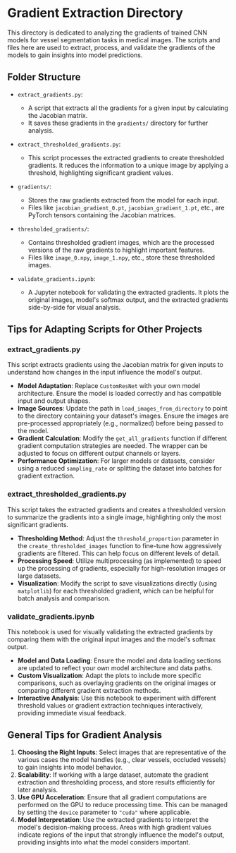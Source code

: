 # Gradient Extraction Directory

This directory is dedicated to analyzing the gradients of trained CNN models for vessel segmentation tasks in medical images. The scripts and files here are used to extract, process, and validate the gradients of the models to gain insights into model predictions.

## Folder Structure

- `extract_gradients.py`:

  - A script that extracts all the gradients for a given input by calculating the Jacobian matrix.
  - It saves these gradients in the `gradients/` directory for further analysis.

- `extract_thresholded_gradients.py`:

  - This script processes the extracted gradients to create thresholded gradients. It reduces the information to a unique image by applying a threshold, highlighting significant gradient values.

- `gradients/`:

  - Stores the raw gradients extracted from the model for each input.
  - Files like `jacobian_gradient_0.pt`, `jacobian_gradient_1.pt`, etc., are PyTorch tensors containing the Jacobian matrices.

- `thresholded_gradients/`:

  - Contains thresholded gradient images, which are the processed versions of the raw gradients to highlight important features.
  - Files like `image_0.npy`, `image_1.npy`, etc., store these thresholded images.

- `validate_gradients.ipynb`:
  - A Jupyter notebook for validating the extracted gradients. It plots the original images, model's softmax output, and the extracted gradients side-by-side for visual analysis.

## Tips for Adapting Scripts for Other Projects

### extract_gradients.py

This script extracts gradients using the Jacobian matrix for given inputs to understand how changes in the input influence the model's output.

- **Model Adaptation**: Replace `CustomResNet` with your own model architecture. Ensure the model is loaded correctly and has compatible input and output shapes.
- **Image Sources**: Update the path in `load_images_from_directory` to point to the directory containing your dataset's images. Ensure the images are pre-processed appropriately (e.g., normalized) before being passed to the model.
- **Gradient Calculation**: Modify the `get_all_gradients` function if different gradient computation strategies are needed. The wrapper can be adjusted to focus on different output channels or layers.
- **Performance Optimization**: For larger models or datasets, consider using a reduced `sampling_rate` or splitting the dataset into batches for gradient extraction.

### extract_thresholded_gradients.py

This script takes the extracted gradients and creates a thresholded version to summarize the gradients into a single image, highlighting only the most significant gradients.

- **Thresholding Method**: Adjust the `threshold_proportion` parameter in the `create_thresholded_images` function to fine-tune how aggressively gradients are filtered. This can help focus on different levels of detail.
- **Processing Speed**: Utilize multiprocessing (as implemented) to speed up the processing of gradients, especially for high-resolution images or large datasets.
- **Visualization**: Modify the script to save visualizations directly (using `matplotlib`) for each thresholded gradient, which can be helpful for batch analysis and comparison.

### validate_gradients.ipynb

This notebook is used for visually validating the extracted gradients by comparing them with the original input images and the model's softmax output.

- **Model and Data Loading**: Ensure the model and data loading sections are updated to reflect your own model architecture and data paths.
- **Custom Visualization**: Adapt the plots to include more specific comparisons, such as overlaying gradients on the original images or comparing different gradient extraction methods.
- **Interactive Analysis**: Use this notebook to experiment with different threshold values or gradient extraction techniques interactively, providing immediate visual feedback.

## General Tips for Gradient Analysis

1. **Choosing the Right Inputs**: Select images that are representative of the various cases the model handles (e.g., clear vessels, occluded vessels) to gain insights into model behavior.
2. **Scalability**: If working with a large dataset, automate the gradient extraction and thresholding process, and store results efficiently for later analysis.
3. **Use GPU Acceleration**: Ensure that all gradient computations are performed on the GPU to reduce processing time. This can be managed by setting the `device` parameter to `"cuda"` where applicable.
4. **Model Interpretation**: Use the extracted gradients to interpret the model's decision-making process. Areas with high gradient values indicate regions of the input that strongly influence the model's output, providing insights into what the model considers important.
